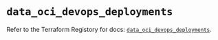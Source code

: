 # `data_oci_devops_deployments`

Refer to the Terraform Registory for docs: [`data_oci_devops_deployments`](https://registry.terraform.io/providers/oracle/oci/6.18.0/docs/data-sources/devops_deployments).
